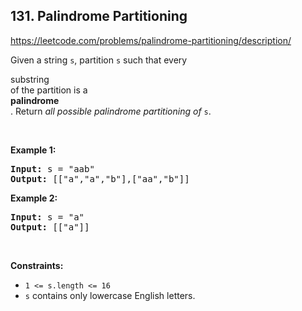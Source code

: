 ## 131. Palindrome Partitioning

<https://leetcode.com/problems/palindrome-partitioning/description/>

<div class="elfjS" data-track-load="description_content"><p>Given a string <code>s</code>, partition <code>s</code> such that every <span data-keyword="substring-nonempty" class=" cursor-pointer relative text-dark-blue-s text-sm"><div class="popover-wrapper inline-block" data-headlessui-state=""><div><div aria-expanded="false" data-headlessui-state="" id="headlessui-popover-button-:rnp:"><div>substring</div></div><div style="position: fixed; z-index: 40; inset: 0px auto auto 0px; transform: translate(334px, 183px);"></div></div></div></span> of the partition is a <span data-keyword="palindrome-string" class=" cursor-pointer relative text-dark-blue-s text-sm"><div class="popover-wrapper inline-block" data-headlessui-state=""><div><div aria-expanded="false" data-headlessui-state="" id="headlessui-popover-button-:rnr:"><div><strong>palindrome</strong></div></div><div style="position: fixed; z-index: 40; inset: 0px auto auto 0px; transform: translate(525px, 183px);"></div></div></div></span>. Return <em>all possible palindrome partitioning of </em><code>s</code>.</p>

<p>&nbsp;</p>
<p><strong class="example">Example 1:</strong></p>
<pre><strong>Input:</strong> s = "aab"
<strong>Output:</strong> [["a","a","b"],["aa","b"]]
</pre><p><strong class="example">Example 2:</strong></p>
<pre><strong>Input:</strong> s = "a"
<strong>Output:</strong> [["a"]]
</pre>
<p>&nbsp;</p>
<p><strong>Constraints:</strong></p>

<ul>
 <li><code>1 &lt;= s.length &lt;= 16</code></li>
 <li><code>s</code> contains only lowercase English letters.</li>
</ul>
</div>
